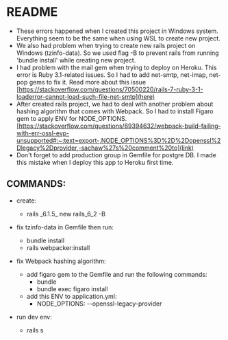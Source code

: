 # README

- These errors happened when I created this project in Windows system. Everything seem to be the same when using WSL to create new project. 
- We also had problem when trying to create new rails project on Windows (tzinfo-data). So we used flag -B to prevent rails from running 'bundle install' while creating new project.
- I had problem with the mail gem when trying to deploy on Heroku. This error is Ruby 3.1-related issues. So I had to add net-smtp, net-imap, net-pop gems to fix it. Read more about this issue [https://stackoverflow.com/questions/70500220/rails-7-ruby-3-1-loaderror-cannot-load-such-file-net-smtp](here)
- After created rails project, we had to deal with another problem about hashing algorithm that comes with Webpack. So I had to install Figaro gem to apply ENV for NODE_OPTIONS. [https://stackoverflow.com/questions/69394632/webpack-build-failing-with-err-ossl-evp-unsupported#:~:text=export-,NODE_OPTIONS%3D%2D%2Dopenssl%2Dlegacy%2Dprovider,-sachaw%27s%20comment%20to](link)
- Don't forget to add production group in Gemfile for postgre DB. I made this mistake when I deploy this app to Heroku first time.

## COMMANDS:

- create:

  - rails \_6.1.5\_ new rails_6_2 -B

- fix tzinfo-data in Gemfile then run:

  - bundle install
  - rails webpacker:install

- fix Webpack hashing algorithm:

  - add figaro gem to the Gemfile and run the following commands:
    - bundle
    - bundle exec figaro install
  - add this ENV to application.yml:
    - NODE_OPTIONS: --openssl-legacy-provider

- run dev env:
  - rails s
